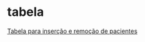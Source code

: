 # tabela
 <a href="https://wtomalves.github.io/tabela/introducao-javascript/index.html">Tabela para inserção e remoção de pacientes</a>
